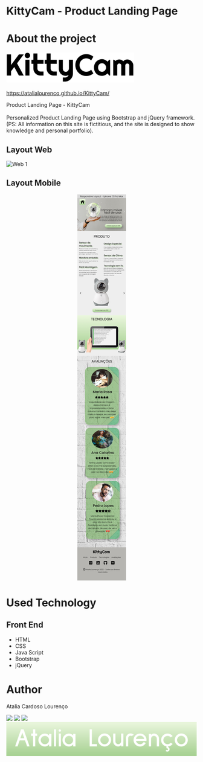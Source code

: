 # KittyCam - Product Landing Page

# About the project

<a href="https://atalialourenco.github.io/KittyCam/" target="_blank"><img src="https://github.com/AtaliaLourenco/KittyCam/blob/main/Design/KittyCam.svg" target="_blank"><br><br>
https://atalialourenco.github.io/KittyCam/

Product Landing Page - KittyCam<br> <br>
Personalized Product Landing Page using  Bootstrap and jQuery framework. <br> 
(PS: All information on this site is fictitious, and the site is designed to show knowledge and personal portfolio).


## Layout Web
![Web 1](https://github.com/AtaliaLourenco/KittyCam/blob/main/Design/Frame%201.png)
## Layout Mobile
<p align="center">
  <img src="https://github.com/AtaliaLourenco/KittyCam/blob/main/Design/Group%2023.png">
</p>

# Used Technology
## Front End
- HTML
- CSS
- Java Script 
- Bootstrap 
- jQuery

# Author

Atalia Cardoso Lourenço

 <a href = "mailto:thaliacardoso55@gmail.com"><img src="https://img.shields.io/badge/-Gmail-%23333?style=for-the-badge&logo=gmail&logoColor=white" target="_blank"></a>
  <a href="https://www.linkedin.com/in/atalialourenco-developer-frontend/" target="_blank"><img src="https://img.shields.io/badge/-LinkedIn-%230077B5?style=for-the-badge&logo=linkedin&logoColor=white" target="_blank"></a> 
  <a href="https://www.behance.net/thaliacardoso3" target="_blank"><img src="https://img.shields.io/badge/-Behance-blue?style=for-the-badge&logo=behance&logoColor=white" target="_blank"></a> 
<br><img src="https://github.com/AtaliaLourenco/KittyCam/blob/main/Design/logo%20vetor%201.svg">


